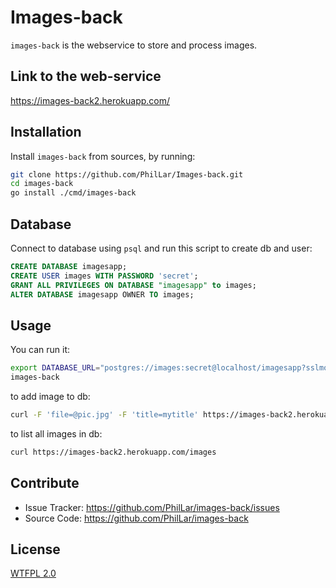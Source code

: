 Images-back
=====

`images-back` is the webservice to store and process images.

Link to the web-service
------------
https://images-back2.herokuapp.com/

Installation
------------

Install `images-back` from sources, by running:

```sh
git clone https://github.com/PhilLar/Images-back.git
cd images-back
go install ./cmd/images-back
```
Database
--------
Connect to database using `psql` and run this script to create db and user:
```sql
CREATE DATABASE imagesapp;
CREATE USER images WITH PASSWORD 'secret';
GRANT ALL PRIVILEGES ON DATABASE "imagesapp" to images;
ALTER DATABASE imagesapp OWNER TO images;
```

Usage
-----
You can run it:
```sh
export DATABASE_URL="postgres://images:secret@localhost/imagesapp?sslmode=disable"
images-back
```
to add image to db:
```sh
curl -F 'file=@pic.jpg' -F 'title=mytitle' https://images-back2.herokuapp.com/files
```
to list all images in db:
```sh
curl https://images-back2.herokuapp.com/images
```

Contribute
----------
- Issue Tracker: https://github.com/PhilLar/images-back/issues
- Source Code: https://github.com/PhilLar/images-back

License
--------
[WTFPL 2.0](https://wtfpl2.com/)